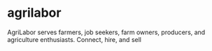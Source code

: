 # agrilabor
AgriLabor serves farmers, job seekers, farm owners, producers, and agriculture enthusiasts. Connect, hire, and sell
